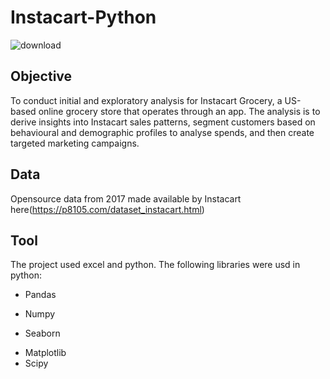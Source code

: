 # Instacart-Python
![download](https://github.com/Mairio22/Instacart-Python/assets/105998091/57b1190c-8213-4354-98fb-42b51499d704)


## Objective

To conduct initial and exploratory analysis for Instacart Grocery, a US-based online grocery store that operates through an app. The analysis is to derive insights into Instacart sales patterns, segment customers based on behavioural and demographic profiles to analyse spends, and then create targeted marketing campaigns.


## Data

Opensource data from 2017 made available by Instacart here(https://p8105.com/dataset_instacart.html)

## Tool

The project used excel and python. The following libraries were usd in python:
- Pandas
* Numpy
+ Seaborn
- Matplotlib
- Scipy
